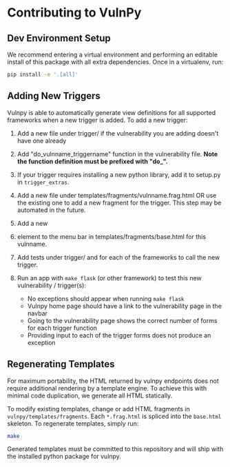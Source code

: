 # Contributing to VulnPy

## Dev Environment Setup

We recommend entering a virtual environment and performing an editable install of this package with
all extra dependencies. Once in a virtualenv, run:

```sh
pip install -e '.[all]'
```

## Adding New Triggers

Vulnpy is able to automatically generate view definitions for all supported 
frameworks when a new trigger is added. To add a new trigger:

1. Add a new file under trigger/ if the vulnerability you are adding doesn't have one
 already
 
2. Add "do_vulnname_triggername" function in the vulnerability file. **Note the 
function definition must be prefixed with "do_".**

3. If your trigger requires installing a new python library, add it to setup.py in 
`trigger_extras`.
 
4. Add a new file under templates/fragments/vulnname.frag.html OR use the existing 
one to add a new fragment for the trigger. This step may be automated in the future.

5. Add a new <li> element to the menu bar in templates/fragments/base.html for this 
vulnname.
 
6. Add tests under trigger/ and for each of the frameworks to call the new trigger.

7. Run an app with `make flask` (or other framework) to test this new vulnerability / 
trigger(s):

    * No exceptions should appear when running `make flask`
    * Vulnpy home page should have a link to the vulnerability page in the navbar
    * Going to the vulnerability page shows the correct number of forms for each 
    trigger function
    * Providing input to each of the trigger forms does not produce an exception


## Regenerating Templates

For maximum portability, the HTML returned by vulnpy endpoints does not require additional
rendering by a template engine. To achieve this with minimal code duplication, we generate all
HTML statically.

To modify existing templates, change or add HTML fragments in `vulnpy/templates/fragments`. Each
`*.frag.html` is spliced into the `base.html` skeleton. To regenerate templates, simply run:

```sh
make
```

Generated templates must be committed to this repository and will ship with the installed python
package for vulnpy.

